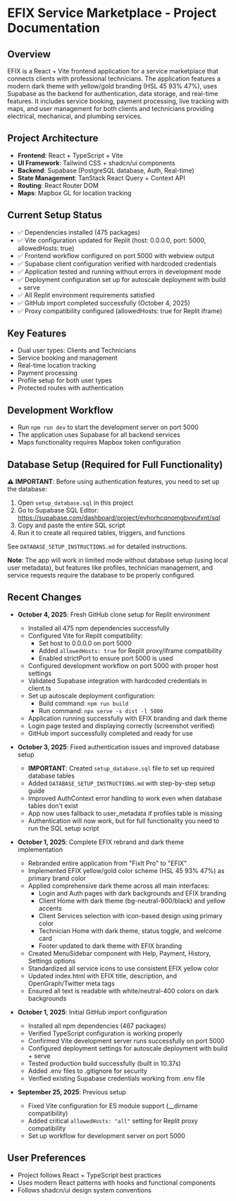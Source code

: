 # EFIX Service Marketplace - Project Documentation

## Overview
EFIX is a React + Vite frontend application for a service marketplace that connects clients with professional technicians. The application features a modern dark theme with yellow/gold branding (HSL 45 93% 47%), uses Supabase as the backend for authentication, data storage, and real-time features. It includes service booking, payment processing, live tracking with maps, and user management for both clients and technicians providing electrical, mechanical, and plumbing services.

## Project Architecture
- **Frontend**: React + TypeScript + Vite
- **UI Framework**: Tailwind CSS + shadcn/ui components
- **Backend**: Supabase (PostgreSQL database, Auth, Real-time)
- **State Management**: TanStack React Query + Context API
- **Routing**: React Router DOM
- **Maps**: Mapbox GL for location tracking

## Current Setup Status
- ✅ Dependencies installed (475 packages)
- ✅ Vite configuration updated for Replit (host: 0.0.0.0, port: 5000, allowedHosts: true)
- ✅ Frontend workflow configured on port 5000 with webview output
- ✅ Supabase client configuration verified with hardcoded credentials
- ✅ Application tested and running without errors in development mode
- ✅ Deployment configuration set up for autoscale deployment with build + serve
- ✅ All Replit environment requirements satisfied
- ✅ GitHub import completed successfully (October 4, 2025)
- ✅ Proxy compatibility configured (allowedHosts: true for Replit iframe)

## Key Features
- Dual user types: Clients and Technicians  
- Service booking and management
- Real-time location tracking
- Payment processing
- Profile setup for both user types
- Protected routes with authentication

## Development Workflow
- Run `npm run dev` to start the development server on port 5000
- The application uses Supabase for all backend services
- Maps functionality requires Mapbox token configuration

## Database Setup (Required for Full Functionality)
⚠️ **IMPORTANT**: Before using authentication features, you need to set up the database:
1. Open `setup_database.sql` in this project
2. Go to Supabase SQL Editor: https://supabase.com/dashboard/project/evhorhcqnomgbvvufxnt/sql
3. Copy and paste the entire SQL script
4. Run it to create all required tables, triggers, and functions

See `DATABASE_SETUP_INSTRUCTIONS.md` for detailed instructions.

**Note**: The app will work in limited mode without database setup (using local user metadata), but features like profiles, technician management, and service requests require the database to be properly configured.

## Recent Changes
- **October 4, 2025**: Fresh GitHub clone setup for Replit environment
  - Installed all 475 npm dependencies successfully
  - Configured Vite for Replit compatibility:
    - Set host to 0.0.0.0 on port 5000
    - Added `allowedHosts: true` for Replit proxy/iframe compatibility
    - Enabled strictPort to ensure port 5000 is used
  - Configured development workflow on port 5000 with proper host settings
  - Validated Supabase integration with hardcoded credentials in client.ts
  - Set up autoscale deployment configuration:
    - Build command: `npm run build`
    - Run command: `npx serve -s dist -l 5000`
  - Application running successfully with EFIX branding and dark theme
  - Login page tested and displaying correctly (screenshot verified)
  - GitHub import successfully completed and ready for use

- **October 3, 2025**: Fixed authentication issues and improved database setup
  - **IMPORTANT**: Created `setup_database.sql` file to set up required database tables
  - Added `DATABASE_SETUP_INSTRUCTIONS.md` with step-by-step setup guide
  - Improved AuthContext error handling to work even when database tables don't exist
  - App now uses fallback to user_metadata if profiles table is missing
  - Authentication will now work, but for full functionality you need to run the SQL setup script

- **October 1, 2025**: Complete EFIX rebrand and dark theme implementation
  - Rebranded entire application from "FixIt Pro" to "EFIX"
  - Implemented EFIX yellow/gold color scheme (HSL 45 93% 47%) as primary brand color
  - Applied comprehensive dark theme across all main interfaces:
    - Login and Auth pages with dark backgrounds and EFIX branding
    - Client Home with dark theme (bg-neutral-900/black) and yellow accents
    - Client Services selection with icon-based design using primary color
    - Technician Home with dark theme, status toggle, and welcome card
    - Footer updated to dark theme with EFIX branding
  - Created MenuSidebar component with Help, Payment, History, Settings options
  - Standardized all service icons to use consistent EFIX yellow color
  - Updated index.html with EFIX title, description, and OpenGraph/Twitter meta tags
  - Ensured all text is readable with white/neutral-400 colors on dark backgrounds

- **October 1, 2025**: Initial GitHub import configuration
  - Installed all npm dependencies (467 packages)
  - Verified TypeScript configuration is working properly
  - Confirmed Vite development server runs successfully on port 5000
  - Configured deployment settings for autoscale deployment with build + serve
  - Tested production build successfully (built in 10.37s)
  - Added .env files to .gitignore for security
  - Verified existing Supabase credentials working from .env file

- **September 25, 2025**: Previous setup
  - Fixed Vite configuration for ES module support (__dirname compatibility)
  - Added critical `allowedHosts: "all"` setting for Replit proxy compatibility
  - Set up workflow for development server on port 5000

## User Preferences
- Project follows React + TypeScript best practices
- Uses modern React patterns with hooks and functional components
- Follows shadcn/ui design system conventions